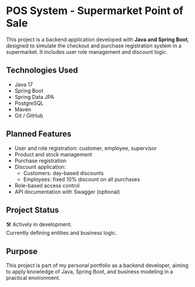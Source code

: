 # POS System - Supermarket Point of Sale

This project is a backend application developed with **Java and Spring Boot**, designed to simulate the checkout and purchase registration system in a supermarket. It includes user role management and discount logic.

## Technologies Used

- Java 17
- Spring Boot
- Spring Data JPA
- PostgreSQL
- Maven
- Git / GitHub

## Planned Features

- User and role registration: customer, employee, supervisor
- Product and stock management
- Purchase registration
- Discount application:
  - Customers: day-based discounts
  - Employees: fixed 10% discount on all purchases
- Role-based access control
- API documentation with Swagger (optional)

## Project Status

🛠 Actively in development.  
Currently defining entities and business logic.

## Purpose

This project is part of my personal portfolio as a backend developer, aiming to apply knowledge of Java, Spring Boot, and business modeling in a practical environment.

